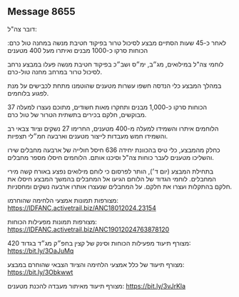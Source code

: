 ## Message 8655

דובר צה"ל:

לאחר כ-45 שעות הסתיים מבצע לסיכול טרור בפיקוד חטיבת מנשה במחנה טול כרם: הכוחות סרקו כ-1000 מבנים ואיתרו מעל 400 מטענים

לוחמי צה"ל במילואים, מג״ב, ימ״ס ושב״כ בפיקוד חטיבת מנשה פעלו במבצע נרחב לסיכול טרור במרחב מחנה טול-כרם.

במהלך המבצע כלי הנדסה חשפו עשרות מטענים שהוטמנו מתחת לכבישים על מנת לפגוע בלוחמים. 

הכוחות סרקו כ-1,000 מבנים ותחקרו מאות חשודים, מתוכם נעצרו למעלה 37 מבוקשים, חלקם בכירים בתשתית הטרור של טול כרם.

הלוחמים איתרו והשמידו למעלה מ-400 מטענים, החרימו 27 נשקים וציוד צבאי רב והשמידו חמש מעבדות לייצור מטענים וארבעה חמ״לי תצפיות. 

כחלק מהמבצע, כלי טיס בהכוונת יחידה 636 חיסל חולייה של ארבעה מחבלים שירו והשליכו מטענים לעבר כוחות צה"ל וסיכנו אותם. 
הלוחמים חיסלו מספר מחבלים.

בתחילת המבצע (יום ד׳), הותר לפרסום כי לוחם מילואים נפצע באורח קשה מירי המחבלים. 
לוחמי הגדוד של הלוחם הגיעו אל המחבלים בהמשך המבצע חיסלו את חלקם בהתקלות ועצרו את חלקם. על המחבלים שנעצרו אותרו ארבעה נשקים ומחסניות.

מצורפות תמונות אמצעי הלחימה שהוחרמו: https://IDFANC.activetrail.biz/ANC18012024.23154

מצורפות תמונות מפעילות הכוחות: https://IDFANC.activetrail.biz/ANC19012024763878120

מצורף תיעוד מפעילות הכוחות וסינק של קצין בחפ״ק מג״ד בגדוד 420: https://bit.ly/3OaJuMq

מצורף תיעוד של כלל אמצעי הלחימה והציוד הצבאי שהוחרם במבצע: https://bit.ly/3Obkwwt

מצורף תיעוד מאיתור מעבדה להכנת מטענים: https://bit.ly/3vJrKla

